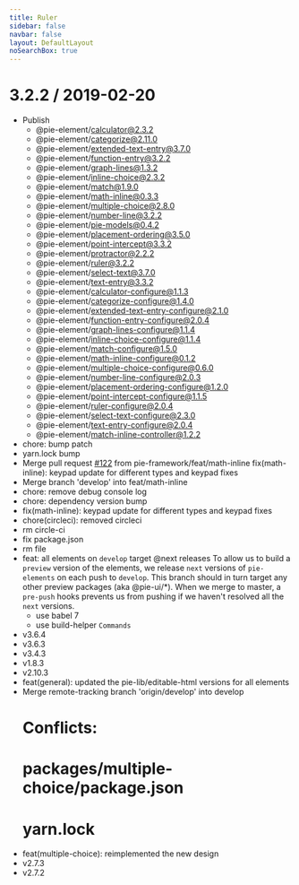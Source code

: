 ```yaml
---
title: Ruler
sidebar: false
navbar: false
layout: DefaultLayout
noSearchBox: true
---
```

3.2.2 / 2019-02-20
==================

  * Publish
    - @pie-element/calculator@2.3.2
    - @pie-element/categorize@2.11.0
    - @pie-element/extended-text-entry@3.7.0
    - @pie-element/function-entry@3.2.2
    - @pie-element/graph-lines@1.3.2
    - @pie-element/inline-choice@2.3.2
    - @pie-element/match@1.9.0
    - @pie-element/math-inline@0.3.3
    - @pie-element/multiple-choice@2.8.0
    - @pie-element/number-line@3.2.2
    - @pie-element/pie-models@0.4.2
    - @pie-element/placement-ordering@3.5.0
    - @pie-element/point-intercept@3.3.2
    - @pie-element/protractor@2.2.2
    - @pie-element/ruler@3.2.2
    - @pie-element/select-text@3.7.0
    - @pie-element/text-entry@3.3.2
    - @pie-element/calculator-configure@1.1.3
    - @pie-element/categorize-configure@1.4.0
    - @pie-element/extended-text-entry-configure@2.1.0
    - @pie-element/function-entry-configure@2.0.4
    - @pie-element/graph-lines-configure@1.1.4
    - @pie-element/inline-choice-configure@1.1.4
    - @pie-element/match-configure@1.5.0
    - @pie-element/math-inline-configure@0.1.2
    - @pie-element/multiple-choice-configure@0.6.0
    - @pie-element/number-line-configure@2.0.3
    - @pie-element/placement-ordering-configure@1.2.0
    - @pie-element/point-intercept-configure@1.1.5
    - @pie-element/ruler-configure@2.0.4
    - @pie-element/select-text-configure@2.3.0
    - @pie-element/text-entry-configure@2.0.4
    - @pie-element/match-inline-controller@1.2.2
  * chore: bump patch
  * yarn.lock bump
  * Merge pull request [#122](https://github.com/pie-framework/pie-elements/issues/122) from pie-framework/feat/math-inline
    fix(math-inline): keypad update for different types and keypad fixes
  * Merge branch 'develop' into feat/math-inline
  * chore: remove debug console log
  * chore: dependency version bump
  * fix(math-inline): keypad update for different types and keypad fixes
  * chore(circleci): removed circleci
  * rm circle-ci
  * fix package.json
  * rm file
  * feat: all elements on `develop` target @next releases
    To allow us to build a `preview` version of the elements, we release
    `next` versions of `pie-elements` on each push to `develop`. This branch
    should in turn target any other preview packages (aka @pie-ui/*).
    When we merge to master, a `pre-push` hooks prevents us from pushing if
    we haven't resolved all the `next` versions.
    * use babel 7
    * use build-helper `Commands`
  * v3.6.4
  * v3.6.3
  * v3.4.3
  * v1.8.3
  * v2.10.3
  * feat(general): updated the pie-lib/editable-html versions for all elements
  * Merge remote-tracking branch 'origin/develop' into develop
    # Conflicts:
    #    packages/multiple-choice/package.json
    #    yarn.lock
  * feat(multiple-choice): reimplemented the new design
  * v2.7.3
  * v2.7.2
